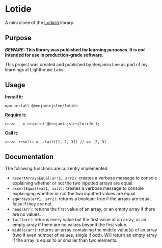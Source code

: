 # Lotide

A mini clone of the [Lodash](https://lodash.com) library.

## Purpose

**_BEWARE:_ This library was published for learning purposes. It is _not_ intended for use in production-grade software.**

This project was created and published by Benjamin Lee as part of my learnings at Lighthouse Labs. 

## Usage

**Install it:**

`npm install @benjaminjslee/lotide`

**Require it:**

`const _ = require('@benjaminjslee/lotide');`

**Call it:**

`const results = _.tail([1, 2, 3]) // => [2, 3]`

## Documentation

The following functions are currently implemented:

* `assertArraysEqual(arr1, arr2)`: creates a verbose message to console explaining whether or not the two inputted arrays are equal. 
* `assertEqual(val1, val2)`: creates a verbose message to console explainging whether or not the two inputted values are equal.
* `eqArrays(arr1, arr2)`: returns a boolean; true if the arrays are equal, false if they are not.
* `head(arr)`: returns the first value of an array, or an empty array if there are no values.
* `tail(arr)`: returns every value but the first value of an array, or an empty array if there are no values beyond the first value.
* `middle(arr)`: returns an array containing the middle value(s) of an array (two if even number of values, single if odd). Will return an empty array if the array is equal to or smaller than two elements.